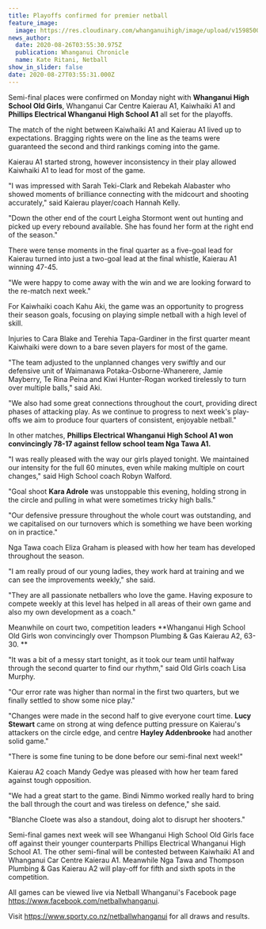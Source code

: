 ```yaml
---
title: Playoffs confirmed for premier netball
feature_image:
  image: https://res.cloudinary.com/whanganuihigh/image/upload/v1598500857/News/netball-logo.png
news_author:
  date: 2020-08-26T03:55:30.975Z
  publication: Whanganui Chronicle
  name: Kate Ritani, Netball
show_in_slider: false
date: 2020-08-27T03:55:31.000Z
---
```

Semi-final places were confirmed on Monday night with **Whanganui High School Old Girls**, Whanganui Car Centre Kaierau A1, Kaiwhaiki A1 and **Phillips Electrical Whanganui High School A1** all set for the playoffs.

The match of the night between Kaiwhaiki A1 and Kaierau A1 lived up to expectations. Bragging rights were on the line as the teams were guaranteed the second and third rankings coming into the game.

Kaierau A1 started strong, however inconsistency in their play allowed Kaiwhaiki A1 to lead for most of the game.

"I was impressed with Sarah Teki-Clark and Rebekah Alabaster who showed moments of brilliance connecting with the midcourt and shooting accurately," said Kaierau player/coach Hannah Kelly.

"Down the other end of the court Leigha Stormont went out hunting and picked up every rebound available. She has found her form at the right end of the season."

There were tense moments in the final quarter as a five-goal lead for Kaierau turned into just a two-goal lead at the final whistle, Kaierau A1 winning 47-45.

"We were happy to come away with the win and we are looking forward to the re-match next week."

For Kaiwhaiki coach Kahu Aki, the game was an opportunity to progress their season goals, focusing on playing simple netball with a high level of skill.

Injuries to Cara Blake and Terehia Tapa-Gardiner in the first quarter meant Kaiwhaiki were down to a bare seven players for most of the game.

"The team adjusted to the unplanned changes very swiftly and our defensive unit of Waimanawa Potaka-Osborne-Whanerere, Jamie Mayberry, Te Rina Peina and Kiwi Hunter-Rogan worked tirelessly to turn over multiple balls," said Aki.

"We also had some great connections throughout the court, providing direct phases of attacking play. As we continue to progress to next week's play-offs we aim to produce four quarters of consistent, enjoyable netball."

In other matches, **Phillips Electrical Whanganui High School A1 won convincingly 78-17 against fellow school team Nga Tawa A1.**

"I was really pleased with the way our girls played tonight. We maintained our intensity for the full 60 minutes, even while making multiple on court changes," said High School coach Robyn Walford.

"Goal shoot **Kara Adrole** was unstoppable this evening, holding strong in the circle and pulling in what were sometimes tricky high balls."

"Our defensive pressure throughout the whole court was outstanding, and we capitalised on our turnovers which is something we have been working on in practice."

Nga Tawa coach Eliza Graham is pleased with how her team has developed throughout the season.

"I am really proud of our young ladies, they work hard at training and we can see the improvements weekly," she said.

"They are all passionate netballers who love the game. Having exposure to compete weekly at this level has helped in all areas of their own game and also my own development as a coach."

Meanwhile on court two, competition leaders **Whanganui High School Old Girls won convincingly over Thompson Plumbing & Gas Kaierau A2, 63-30.**

"It was a bit of a messy start tonight, as it took our team until halfway through the second quarter to find our rhythm," said Old Girls coach Lisa Murphy.

"Our error rate was higher than normal in the first two quarters, but we finally settled to show some nice play."

"Changes were made in the second half to give everyone court time. **Lucy Stewart** came on strong at wing defence putting pressure on Kaierau's attackers on the circle edge, and centre **Hayley Addenbrooke** had another solid game."

"There is some fine tuning to be done before our semi-final next week!"

Kaierau A2 coach Mandy Gedye was pleased with how her team fared against tough opposition.

"We had a great start to the game. Bindi Nimmo worked really hard to bring the ball through the court and was tireless on defence," she said.

"Blanche Cloete was also a standout, doing alot to disrupt her shooters."

Semi-final games next week will see Whanganui High School Old Girls face off against their younger counterparts Phillips Electrical Whanganui High School A1. The other semi-final will be contested between Kaiwhaiki A1 and Whanganui Car Centre Kaierau A1. Meanwhile Nga Tawa and Thompson Plumbing & Gas Kaierau A2 will play-off for fifth and sixth spots in the competition.

All games can be viewed live via Netball Whanganui's Facebook page https://www.facebook.com/netballwhanganui.

Visit https://www.sporty.co.nz/netballwhanganui for all draws and results.

